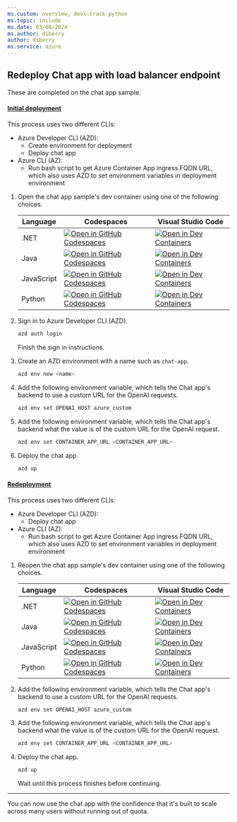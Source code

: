 ```yaml
---
ms.custom: overview, devx-track-python
ms.topic: include
ms.date: 03/08/2024
ms.author: diberry
author: diberry
ms.service: azure
---
```


## Redeploy Chat app with load balancer endpoint

These are completed on the chat app sample. 

#### [Initial deployment](#tab/initial-deployment)

This process uses two different CLIs:

* Azure Developer CLI (AZD): 
    * Create environment for deployment
    * Deploy chat app 
* Azure CLI (AZ):
    * Run bash script to get Azure Container App ingress FQDN URL, which also uses AZD to set environment variables in deployment environment

1. Open the chat app sample's dev container using one of the following choices.

    |Language|Codespaces|Visual Studio Code|
    |--|--|--|
    |.NET|[![Open in GitHub Codespaces](https://github.com/codespaces/badge.svg)](https://codespaces.new/Azure-Samples/azure-search-openai-demo-csharp)|[![Open in Dev Containers](https://img.shields.io/static/v1?label=Dev%20Containers&message=Open&color=blue&logo=visualstudiocode)](https://vscode.dev/redirect?url=vscode://ms-vscode-remote.remote-containers/cloneInVolume?url=https://github.com/azure-samples/azure-search-openai-demo-csharp)|
    |Java|[![Open in GitHub Codespaces](https://github.com/codespaces/badge.svg)](https://codespaces.new/Azure-Samples/azure-search-openai-demo-java)|[![Open in Dev Containers](https://img.shields.io/static/v1?label=Dev%20Containers&message=Open&color=blue&logo=visualstudiocode)](https://vscode.dev/redirect?url=vscode://ms-vscode-remote.remote-containers/cloneInVolume?url=https://github.com/azure-samples/azure-search-openai-demo-java)|
    |JavaScript|[![Open in GitHub Codespaces](https://github.com/codespaces/badge.svg)](https://codespaces.new/Azure-Samples/azure-search-openai-javascript)|[![Open in Dev Containers](https://img.shields.io/static/v1?label=Dev%20Containers&message=Open&color=blue&logo=visualstudiocode)](https://vscode.dev/redirect?url=vscode://ms-vscode-remote.remote-containers/cloneInVolume?url=https://github.com/azure-samples/azure-search-openai-javascript)|
    |Python|[![Open in GitHub Codespaces](https://github.com/codespaces/badge.svg)](https://codespaces.new/Azure-Samples/azure-search-openai-demo)|[![Open in Dev Containers](https://img.shields.io/static/v1?label=Dev%20Containers&message=Open&color=blue&logo=visualstudiocode)](https://vscode.dev/redirect?url=vscode://ms-vscode-remote.remote-containers/cloneInVolume?url=https://github.com/azure-samples/azure-search-openai-demo)|

1. Sign in to Azure Developer CLI (AZD).

    ```bash
    azd auth login
    ```

    Finish the sign in instructions.

1. Create an AZD environment with a name such as `chat-app`.

    ```bash
    azd env new <name>
    ```

1. Add the following environment variable, which tells the Chat app's backend to use a custom URL for the OpenAI requests.

    ```bash
    azd env set OPENAI_HOST azure_custom
    ```

1. Add the following environment variable, which tells the Chat app's backend what the value is of the custom URL for the OpenAI request.

    ```bash
    azd env set CONTAINER_APP_URL <CONTAINER_APP_URL>
    ```

1. Deploy the chat app.

    ```bash
    azd up
    ```

#### [Redeployment](#tab/redeployment)

This process uses two different CLIs:

* Azure Developer CLI (AZD): 
    * Deploy chat app 
* Azure CLI (AZ):
    * Run bash script to get Azure Container App ingress FQDN URL, which also uses AZD to set environment variables in deployment environment


1. Reopen the chat app sample's dev container using one of the following choices.

    |Language|Codespaces|Visual Studio Code|
    |--|--|--|
    |.NET|[![Open in GitHub Codespaces](https://github.com/codespaces/badge.svg)](https://codespaces.new/Azure-Samples/azure-search-openai-demo-csharp)|[![Open in Dev Containers](https://img.shields.io/static/v1?label=Dev%20Containers&message=Open&color=blue&logo=visualstudiocode)](https://vscode.dev/redirect?url=vscode://ms-vscode-remote.remote-containers/cloneInVolume?url=https://github.com/azure-samples/azure-search-openai-demo-csharp)|
    |Java|[![Open in GitHub Codespaces](https://github.com/codespaces/badge.svg)](https://codespaces.new/Azure-Samples/azure-search-openai-demo-java)|[![Open in Dev Containers](https://img.shields.io/static/v1?label=Dev%20Containers&message=Open&color=blue&logo=visualstudiocode)](https://vscode.dev/redirect?url=vscode://ms-vscode-remote.remote-containers/cloneInVolume?url=https://github.com/azure-samples/azure-search-openai-demo-java)|
    |JavaScript|[![Open in GitHub Codespaces](https://github.com/codespaces/badge.svg)](https://codespaces.new/Azure-Samples/azure-search-openai-javascript)|[![Open in Dev Containers](https://img.shields.io/static/v1?label=Dev%20Containers&message=Open&color=blue&logo=visualstudiocode)](https://vscode.dev/redirect?url=vscode://ms-vscode-remote.remote-containers/cloneInVolume?url=https://github.com/azure-samples/azure-search-openai-javascript)|
    |Python|[![Open in GitHub Codespaces](https://github.com/codespaces/badge.svg)](https://codespaces.new/Azure-Samples/azure-search-openai-demo)|[![Open in Dev Containers](https://img.shields.io/static/v1?label=Dev%20Containers&message=Open&color=blue&logo=visualstudiocode)](https://vscode.dev/redirect?url=vscode://ms-vscode-remote.remote-containers/cloneInVolume?url=https://github.com/azure-samples/azure-search-openai-demo)|

1. Add the following environment variable, which tells the Chat app's backend to use a custom URL for the OpenAI requests.

    ```bash
    azd env set OPENAI_HOST azure_custom
    ```

1. Add the following environment variable, which tells the Chat app's backend what the value is of the custom URL for the OpenAI request.

    ```bash
    azd env set CONTAINER_APP_URL <CONTAINER_APP_URL>
    ```

1. Deploy the chat app.

    ```bash
    azd up
    ```
    
    Wait until this process finishes before continuing.

---

You can now use the chat app with the confidence that it's built to scale across many users without running out of quota. 

